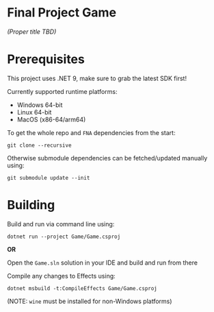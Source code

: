 Final Project Game
==================

_(Proper title TBD)_

Prerequisites
=============

This project uses .NET 9, make sure to grab the latest SDK first!

Currently supported runtime platforms:
 - Windows 64-bit
 - Linux 64-bit
 - MacOS (x86-64/arm64)

To get the whole repo and `FNA` dependencies from the start:
```
git clone --recursive
```

Otherwise submodule dependencies can be fetched/updated manually using:
```
git submodule update --init
```

Building
========

Build and run via command line using:
```
dotnet run --project Game/Game.csproj
```

**OR**

Open the `Game.sln` solution in your IDE and build and run from there

Compile any changes to Effects using:
```
dotnet msbuild -t:CompileEffects Game/Game.csproj
```
(NOTE: `wine` must be installed for non-Windows platforms)
